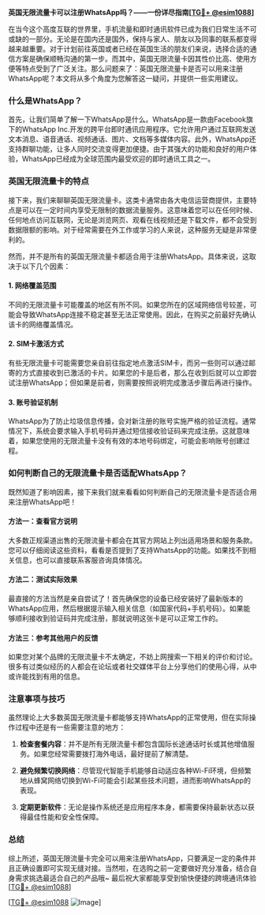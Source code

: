 **英国无限流量卡可以注册WhatsApp吗？——一份详尽指南[[TG💪+ @esim1088](https://t.me/s/esim1088)]**

在当今这个高度互联的世界里，手机流量和即时通讯软件已成为我们日常生活不可或缺的一部分。无论是在国内还是国外，保持与家人、朋友以及同事的联系都变得越来越重要。对于计划前往英国或者已经在英国生活的朋友们来说，选择合适的通信方案是确保顺畅沟通的第一步。而其中，英国无限流量卡因其性价比高、使用方便等特点受到了广泛关注。那么问题来了：英国无限流量卡是否可以用来注册WhatsApp呢？本文将从多个角度为您解答这一疑问，并提供一些实用建议。

### 什么是WhatsApp？

首先，让我们简单了解一下WhatsApp是什么。WhatsApp是一款由Facebook旗下的WhatsApp Inc.开发的跨平台即时通讯应用程序。它允许用户通过互联网发送文本消息、语音通话、视频通话、图片、文档等多媒体内容。此外，WhatsApp还支持群聊功能，让多人同时交流变得更加便捷。由于其强大的功能和良好的用户体验，WhatsApp已经成为全球范围内最受欢迎的即时通讯工具之一。

### 英国无限流量卡的特点

接下来，我们来聊聊英国无限流量卡。这类卡通常由各大电信运营商提供，主要特点是可以在一定时间内享受无限制的数据流量服务。这意味着您可以在任何时候、任何地点访问互联网，无论是浏览网页、观看在线视频还是下载文件，都不会受到数据限额的影响。对于经常需要在外工作或学习的人来说，这种服务无疑是非常便利的。

然而，并不是所有的英国无限流量卡都适合用于注册WhatsApp。具体来说，这取决于以下几个因素：

#### 1. 网络覆盖范围
不同的无限流量卡可能覆盖的地区有所不同。如果您所在的区域网络信号较差，可能会导致WhatsApp连接不稳定甚至无法正常使用。因此，在购买之前最好先确认该卡的网络覆盖情况。

#### 2. SIM卡激活方式
有些无限流量卡可能需要您亲自前往指定地点激活SIM卡，而另一些则可以通过邮寄的方式直接收到已激活的卡片。如果您的卡是后者，那么在收到后就可以立即尝试注册WhatsApp；但如果是前者，则需要按照说明完成激活步骤后再进行操作。

#### 3. 账号验证机制
WhatsApp为了防止垃圾信息传播，会对新注册的账号实施严格的验证流程。通常情况下，系统会要求输入手机号码并通过短信接收验证码来完成注册。这就意味着，如果您使用的无限流量卡没有有效的本地号码绑定，可能会影响账号创建过程。

### 如何判断自己的无限流量卡是否适配WhatsApp？

既然知道了影响因素，接下来我们就来看看如何判断自己的无限流量卡是否适合用来注册WhatsApp吧！

#### 方法一：查看官方说明
大多数正规渠道出售的无限流量卡都会在其官方网站上列出适用场景和服务条款。您可以仔细阅读这些资料，看看是否提到了支持WhatsApp的功能。如果找不到相关信息，也可以直接联系客服咨询具体情况。

#### 方法二：测试实际效果
最直接的方法当然是亲自尝试了！首先确保您的设备已经安装好了最新版本的WhatsApp应用，然后根据提示输入相关信息（如国家代码+手机号码）。如果能够顺利接收到验证码并完成注册，那就说明这张卡是可以正常工作的。

#### 方法三：参考其他用户的反馈
如果您对某个品牌的无限流量卡不太确定，不妨上网搜索一下相关的评价和讨论。很多有过类似经历的人都会在论坛或者社交媒体平台上分享他们的使用心得，从中或许能找到有用的信息。

### 注意事项与技巧

虽然理论上大多数英国无限流量卡都能够支持WhatsApp的正常使用，但在实际操作过程中还是有一些需要注意的地方：

1. **检查套餐内容**：并不是所有无限流量卡都包含国际长途通话时长或其他增值服务。如果您经常需要拨打海外电话，最好提前了解清楚。
   
2. **避免频繁切换网络**：尽管现代智能手机能够自动适应各种Wi-Fi环境，但频繁地从蜂窝网络切换到Wi-Fi可能会引起某些技术问题，进而影响WhatsApp的表现。

3. **定期更新软件**：无论是操作系统还是应用程序本身，都需要保持最新状态以获得最佳性能和安全性保障。

### 总结

综上所述，英国无限流量卡完全可以用来注册WhatsApp，只要满足一定的条件并且正确设置即可实现无缝对接。当然啦，在选购之前一定要做好充分准备，结合自身需求挑选最适合自己的产品哦~ 最后祝大家都能享受到愉快便捷的跨境通讯体验[[TG💪+ @esim1088](https://t.me/s/esim1088)] 

[[TG💪+ @esim1088](https://t.me/s/esim1088) ![Image](https://i.postimg.cc/4NQfJmqS/Snipaste-2025-05-13-00-14-12.png)]
